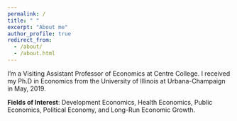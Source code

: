 ```yaml
---
permalink: /
title: " "
excerpt: "About me"
author_profile: true
redirect_from: 
  - /about/
  - /about.html
---
```


I’m a Visiting Assistant Professor of Economics at Centre College. I received my Ph.D in Economics from the University of Illinois at Urbana-Champaign in May, 2019.

**Fields of Interest**: Development Economics, Health Economics, Public Economics, Political Economy, and Long-Run Economic Growth.